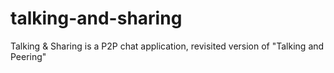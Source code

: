 # talking-and-sharing
Talking &amp; Sharing is a P2P chat application, revisited version of "Talking and Peering"
